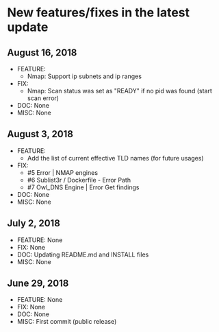 New features/fixes in the latest update
=====================================

August 16, 2018
---
* FEATURE:
  - Nmap: Support ip subnets and ip ranges
* FIX:
  - Nmap: Scan status was set as "READY" if no pid was found (start scan error)
* DOC: None
* MISC: None

August 3, 2018
---
* FEATURE:
  - Add the list of current effective TLD names (for future usages)
* FIX:
  - #5 Error | NMAP engines
  - #6 Sublist3r / Dockerfile - Error Path
  - #7 Owl_DNS Engine | Error Get findings
* DOC: None
* MISC: None

July 2, 2018
---
* FEATURE: None
* FIX: None
* DOC: Updating README.md and INSTALL files
* MISC: None

June 29, 2018
---
* FEATURE: None
* FIX: None
* DOC: None
* MISC: First commit (public release)
